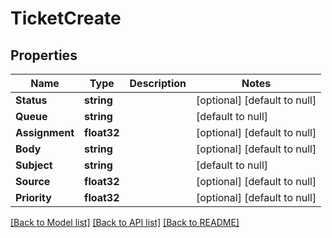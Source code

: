 # TicketCreate

## Properties
Name | Type | Description | Notes
------------ | ------------- | ------------- | -------------
**Status** | **string** |  | [optional] [default to null]
**Queue** | **string** |  | [default to null]
**Assignment** | **float32** |  | [optional] [default to null]
**Body** | **string** |  | [optional] [default to null]
**Subject** | **string** |  | [default to null]
**Source** | **float32** |  | [optional] [default to null]
**Priority** | **float32** |  | [optional] [default to null]

[[Back to Model list]](../README.md#documentation-for-models) [[Back to API list]](../README.md#documentation-for-api-endpoints) [[Back to README]](../README.md)



